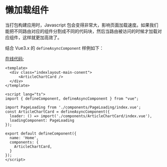 # 懒加载组件

当打包构建应用时，Javascript 包会变得非常大，影响页面加载速度。如果我们能把不同路由对应的组件分割成不同的代码块，然后当路由被访问的时候才加载对应组件，这样就更加高效了。

结合 Vue3.x 的 `defineAsyncComponent` 样例如下：

[在线代码](https://github.com/lqsong/admin-element-vue/blob/vite.ts/src/views/home/index.vue);

```vue
<template>
  <div class="indexlayout-main-conent">
      <ArticleChartCard />
  </div>
</template>

<script lang="ts">
import { defineComponent, defineAsyncComponent } from "vue";

import PageLoading from './components/PageLoading/index.vue';
const ArticleChartCard = defineAsyncComponent({
  loader: () => import('./components/ArticleChartCard/index.vue'),
  loadingComponent: PageLoading
});

export default defineComponent({
  name: 'Home',
  components: {
    ArticleChartCard,    
  }
});
</script>
```
